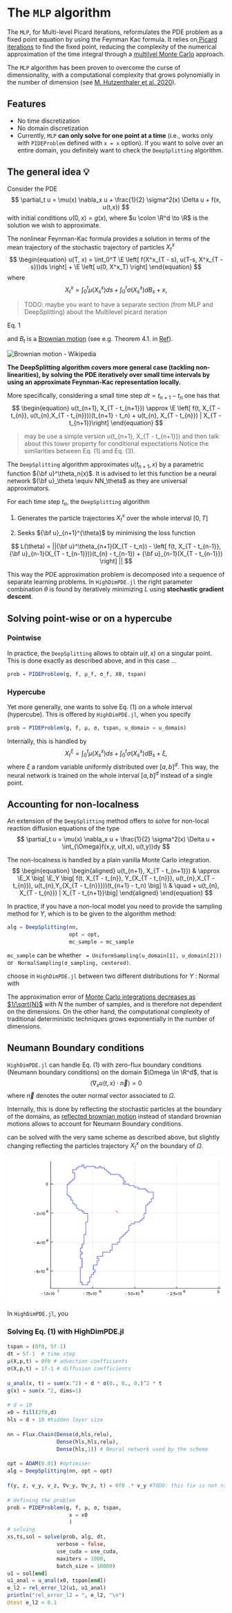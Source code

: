 # The `MLP` algorithm

The `MLP`, for Multi-level Picard iterations, reformulates the PDE problem as a fixed point equation by using the Feynman Kac formula. It relies on[ Picard iterations](https://en.wikipedia.org/wiki/Picard–Lindelöf_theorem) to find the fixed point, reducing the complexity of the numerical approximation of the time integral through a [multilvel Monte Carlo](https://en.wikipedia.org/wiki/Multilevel_Monte_Carlo_method) approach.

The `MLP` algorithm has been proven to overcome the curse of dimensionality, with a computational complexity that grows polynomially in the number of dimension (see [M. Hutzenthaler et al. 2020](https://arxiv.org/abs/1807.01212v3)).

## Features
- No time discretization
- No domain discretization
- Currently, `MLP` **can only solve for one point at a time** (i.e., works only with `PIDEProblem` defined with `x = x` option). If you want to solve over an entire domain, you definitely want to check the `DeepSplitting` algorithm.

## The general idea 💡
Consider the PDE
$$
\partial_t u = \mu(x) \nabla_x u + \frac{1}{2} \sigma^2(x) \Delta u + f(x, u(t,x))
$$
with initial conditions $u(0, x) = g(x)$, where $u \colon \R^d \to \R$ is the solution we wish to approximate. 

The nonlinear Feynman-Kac formula provides a solution in terms of the mean trajectory of the stochastic trajectory of particles  $X^x_t$ 
$$
\begin{equation}
u(T, x) = \int_0^T \E \left[ f(X^x_{T - s}, u(T-s, X^x_{T - s}))ds \right] + \E \left[ u(0, X^x_T) \right]
\end{equation}
$$
where 
$$
\begin{equation}
X_t^x = \int_0^t \mu(X_s^x)ds + \int_0^t\sigma(X_s^x)dB_s + x,
\end{equation}
$$

> TODO: maybe you want to have a separate section (from MLP and DeepSplitting) about the Multilevel picard iteration

Eq. 1 

and $B_t$ is a [Brownian motion](https://en.wikipedia.org/wiki/Wiener_process) (see e.g. Theorem 4.1. in [Ref](https://cel.archives-ouvertes.fr/cel-00736268)).

![Brownian motion - Wikipedia](https://upload.wikimedia.org/wikipedia/commons/f/f8/Wiener_process_3d.png)


**The DeepSplitting algorithm covers more general case (tackling non-linearities), by solving the PDE iteratively over small time intervals by using an approximate Feynman-Kac representation locally.**

More specifically, considering a small time step $dt = t_{n+1} - t_n$ one has that
$$
\begin{equation}
u(t_{n+1}, X_{T - t_{n+1}}) \approx \E \left[ f(t, X_{T - t_{n}}, u(t_{n},X_{T - t_{n}}))(t_{n+1} - t_n) + u(t_{n}, X_{T - t_{n}}) | X_{T - t_{n+1}}\right]
\end{equation}
$$

> may be use a simple version u(t_{n+1}, X_{T - t_{n+1}}) and then talk about this tower property for conditional expectations
Notice the similarities between Eq. (1) and Eq. (3).

The `DeepSplitting` algorithm approximates $u(t_{n+1}, x)$ by a parametric function ${\bf u}^\theta_n(x)$. It is advised to let this function be a neural network ${\bf u}_\theta \equiv NN_\theta$ as they are universal approximators.

For each time step $t_n$, the `DeepSplitting` algorithm 

1. Generates the particle trajectories $X_t^x$ over the whole interval $[0,T]$

2. Seeks ${\bf u}_{n+1}^{\theta}$  by minimising the loss function

$$
L(\theta) = ||{\bf u}^\theta_{n+1}(X_{T - t_n}) - \left[ f(t, X_{T - t_{n-1}}, {\bf u}_{n-1}(X_{T - t_{n-1}}))(t_{n} - t_{n-1}) + {\bf u}_{n-1}(X_{T - t_{n-1}}) \right] ||
$$


This way the PDE approximation problem is decomposed into a sequence of separate learning problems.
In `HighDimPDE.jl` the right parameter combination $\theta$ is found by iteratively minimizing $L$ using **stochastic gradient descent**.

## Solving point-wise or on a hypercube

### Pointwise
In practice, the `DeepSplitting` allows to obtain $u(t,x)$ on a singular point. This is done exactly as described above, and in this case ...

```julia
prob = PIDEProblem(g, f, μ_f, σ_f, X0, tspan)
```

### Hypercube
Yet more generally, one wants to solve Eq. (1) on a whole interval (hypercube). This is offered by `HighDimPDE.jl`, when you specify

```julia
prob = PIDEProblem(g, f, μ, σ, tspan, u_domain = u_domain)
```
Internally, this is handled by 
$$
\begin{equation}
X_t^\xi = \int_0^t \mu(X_s^x)ds + \int_0^t\sigma(X_s^x)dB_s + \xi,
\end{equation}
$$
where $\xi$ a random variable uniformly distributed over $[a,b]^d$. This way, the neural network is trained on the whole interval $[a,b]^d$ instead of a single point.

## Accounting for non-localness
An extension of the `DeepSplitting` method offers to solve for non-local reaction diffusion equations of the type
$$
\partial_t u = \mu(x) \nabla_x u + \frac{1}{2} \sigma^2(x) \Delta u + \int_{\Omega}f(x,y, u(t,x), u(t,y))dy
$$

The non-localness is handled by a plain vanilla Monte Carlo integration.
$$
\begin{equation}
\begin{aligned}
u(t_{n+1}, X_{T - t_{n+1}}) & \approx  \E_X \big[ \E_Y \big[ f(t, X_{T - t_{n}}, Y_{X_{T - t_{n}}}, u(t_{n},X_{T - t_{n}}), u(t_{n},Y_{X_{T - t_{n}}}))(t_{n+1} - t_n) \big] \\
                            & \quad + u(t_{n}, X_{T - t_{n}}) | X_{T - t_{n+1}}\big]
\end{aligned}
\end{equation}
$$

In practice, if you have a non-local model you need to provide the sampling method for $Y$, which is to be given to the algorithm method: 

```julia
alg = DeepSplitting(nn,
                    opt = opt,
                    mc_sample = mc_sample
```

`mc_sample` can be whether ` = UniformSampling(u_domain[1], u_domain[2]))` or ` NormalSampling(σ_sampling, centered)`.

 choose in `HighDimPDE.jl` between two different distributions for $Y$ : Normal with 

The approximation error of [Monte Carlo integrations decreases as $1/\sqrt{N}$](https://en.wikipedia.org/wiki/Monte_Carlo_integration) with $N$ the number of samples, and is therefore not dependent on the dimensions. On the other hand, the computational complexity of traditional deterministic techniques grows exponentially in the number of dimensions. 


## Neumann Boundary conditions

`HighDimPDE.jl` can handle Eq. (1) with zero-flux boundary conditions (Neumann boundary conditions) on the domain $\Omega \in \R^d$, that is 
$$
\langle \nabla_x u(t,x) \cdot \vec{n} \rangle = 0
$$
where $\vec{n}$ denotes the outer normal vector associated to $\Omega$. 

Internally, this is done by reflecting the stochastic particles at the boundary of the domains, as [reflected brownian motion](https://en.wikipedia.org/wiki/Reflected_Brownian_motion) instead of standard brownian motions allows to account for Neumann Boundary conditions.

can be solved with the very same scheme as described above, but slightly changing reflecting the particles trajectory $X_t^x$ on the boundary of $\Omega$.


![](img/animRBM_southamerica.gif)

In `HighDimPDE.jl`, you 

<!-- 
$$
\begin{equation}
u(t, x) = \E \left[ \int_0^t f(X^x_{t})ds + u(0, X^x_t) \right]
\end{equation}
$$ -->

<!-- Intuitively, this formula is motivated by the fact that [the density of Brownian particles (motion) satisfy the diffusion equation](https://en.wikipedia.org/wiki/Brownian_motion#Einstein's_theory). -->

<!-- Simple Monte Carlo averages can be used to approximate the expectation in Eq. (1), by numerically simulating the stochastic trajectories $X_s^x$ from Eq. (2) through a standard discretization algorithm (in `HighDimPDE.jl`, [Euler Maryuyama](https://en.wikipedia.org/wiki/Euler–Maruyama_method)). -->

<!-- $$
u(t,x) = \frac{1}{N} \sum_{i=1}^N \left[u(0, X^{x, (i)}_t)  \int_0^t f(t-s, X^{x, (i)}_s)ds \right]
$$ -->

<!-- The equivalence between the average trajectory of particles and PDEs given by the Feynman-Kac formula allows to overcome the curse of dimensionality that standard numerical methods suffer from, as the approximation error of [Monte Carlo integrations decreases as $1/\sqrt{N}$](https://en.wikipedia.org/wiki/Monte_Carlo_integration) and is therefore not dependent on the dimensions. On the other hand, the computational complexity of traditional deterministic techniques grows exponentially in the number of dimensions.  -->


### Solving Eq. (1) with HighDimPDE.jl
```julia
tspan = (0f0, 5f-1)
dt = 5f-1  # time step
μ(X,p,t) = 0f0 # advection coefficients
σ(X,p,t) = 1f-1 # diffusion coefficients

u_anal(x, t) = sum(x.^2) + d * σ(0., 0., 0.)^2 * t
g(x) = sum(x.^2, dims=1)

# d = 10
x0 = fill(2f0,d)
hls = d + 10 #hidden layer size

nn = Flux.Chain(Dense(d,hls,relu),
                Dense(hls,hls,relu),
                Dense(hls,1)) # Neural network used by the scheme

opt = ADAM(0.01) #optimiser
alg = DeepSplitting(nn, opt = opt)

f(y, z, v_y, v_z, ∇v_y, ∇v_z, t) = 0f0 .* v_y #TODO: this fix is not nice

# defining the problem
prob = PIDEProblem(g, f, μ, σ, tspan, 
                    x = x0
                    )
# solving
xs,ts,sol = solve(prob, alg, dt, 
                verbose = false, 
                use_cuda = use_cuda,
                maxiters = 1000,
                batch_size = 10000)
u1 = sol[end]
u1_anal = u_anal(x0, tspan[end])
e_l2 = rel_error_l2(u1, u1_anal)
println("rel_error_l2 = ", e_l2, "\n")
@test e_l2 < 0.1
```